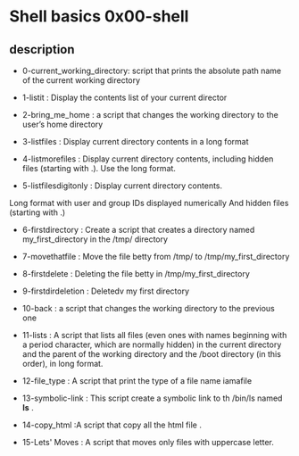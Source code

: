 # Shell basics 0x00-shell

## description

* 0-current_working_directory: script that prints the absolute path name of the current working directory

* 1-listit : Display the contents list of your current director

* 2-bring_me_home : a script that changes the working directory to the user’s home directory

* 3-listfiles :  Display current directory contents in a long format

* 4-listmorefiles : Display current directory contents, including hidden files (starting with .). Use the long format.

* 5-listfilesdigitonly : Display current directory contents.

Long format
with user and group IDs displayed numerically
And hidden files (starting with .)


* 6-firstdirectory : Create a script that creates a directory named my_first_directory in the /tmp/ directory

* 7-movethatfile : Move the file betty from /tmp/ to /tmp/my_first_directory

* 8-firstdelete :  Deleting the file  betty  in /tmp/my_first_directory

* 9-firstdirdeletion : Deletedv my first directory

* 10-back : a script that changes the working directory to the previous one

* 11-lists : A  script that lists all files (even ones with names beginning with a period character, which are normally hidden) in the current directory and the parent of the working directory and the /boot directory (in this order), in long format.

* 12-file_type : A script that print the type of a file name iamafile

* 13-symbolic-link : This script create a symbolic link to th /bin/ls named __ls__ .

* 14-copy_html :A script that copy all the html file .

* 15-Lets' Moves : A script that moves only files with uppercase letter.
